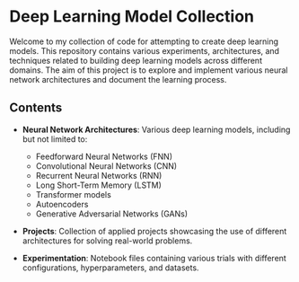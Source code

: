 # Deep Learning Model Collection

Welcome to my collection of code for attempting to create deep learning models. This repository contains various experiments, architectures, and techniques related to building deep learning models across different domains. The aim of this project is to explore and implement various neural network architectures and document the learning process.

## Contents

- **Neural Network Architectures**: Various deep learning models, including but not limited to:
  - Feedforward Neural Networks (FNN)
  - Convolutional Neural Networks (CNN)
  - Recurrent Neural Networks (RNN)
  - Long Short-Term Memory (LSTM)
  - Transformer models
  - Autoencoders
  - Generative Adversarial Networks (GANs)

- **Projects**: Collection of applied projects showcasing the use of different architectures for solving real-world problems.

- **Experimentation**: Notebook files containing various trials with different configurations, hyperparameters, and datasets.
